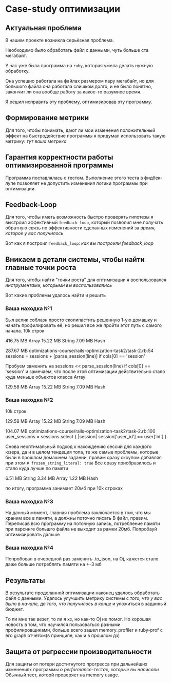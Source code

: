 # Case-study оптимизации

## Актуальная проблема
В нашем проекте возникла серьёзная проблема.

Необходимо было обработать файл с данными, чуть больше ста мегабайт.

У нас уже была программа на `ruby`, которая умела делать нужную обработку.

Она успешно работала на файлах размером пару мегабайт, но для большого файла она работала слишком долго, и не было понятно, закончит ли она вообще работу за какое-то разумное время.

Я решил исправить эту проблему, оптимизировав эту программу.

## Формирование метрики
Для того, чтобы понимать, дают ли мои изменения положительный эффект на быстродействие программы я придумал использовать такую метрику: *тут ваша метрика*

## Гарантия корректности работы оптимизированной программы
Программа поставлялась с тестом. Выполнение этого теста в фидбек-лупе позволяет не допустить изменения логики программы при оптимизации.

## Feedback-Loop
Для того, чтобы иметь возможность быстро проверять гипотезы я выстроил эффективный `feedback-loop`, который позволил мне получать обратную связь по эффективности сделанных изменений за *время, которое у вас получилось*

Вот как я построил `feedback_loop`: *как вы построили feedback_loop*

## Вникаем в детали системы, чтобы найти главные точки роста
Для того, чтобы найти "точки роста" для оптимизации я воспользовался *инструментами, которыми вы воспользовались*

Вот какие проблемы удалось найти и решить

### Ваша находка №1
Был велик соблазн просто скопипастить решенную 1-ую домашку и начать профилировать её, но решил все же пройти этот путь с самого начала.
10k строк

416.75 MB  Array
15.22 MB   String
7.09 MB    Hash

287.67 MB  optimizations-course/rails-optimization-task2/task-2.rb:54
sessions = sessions + [parse_session(line)] if cols[0] == 'session'

Пробуем заменить на sessions << parse_session(line) if cols[0] == 'session' и замечаем, что после этой оптимизации действительно стало куда меньше объектов класса Array

129.58 MB  Array
15.22 MB   String
7.09 MB    Hash

### Ваша находка №2
10k строк

129.58 MB  Array
15.22 MB   String
7.09 MB    Hash

104.07 MB  optimizations-course/rails-optimization-task2/task-2.rb:100
user_sessions = sessions.select { |session| session['user_id'] == user['id'] }

Снова неоптимальный подход к нахождению сессий для каждого юзера, да и в целом тендеция топа, те же самые проблемы, которые были в прошлом домашнем задании, правим сразу скоупом добавляя при этом ```# frozen_string_literal: true```
Все сразу приобразилось и стало куда лучше по памяти

6.51 MB  String
3.34 MB  Array
1.22 MB  Hash

по итогу, программа занимает 20мб при 10k строках

### Ваша находка №3
На данный момент, главная проблема заключается в том, что мы храним все в памяти, а должны поточно писать В файл, правим.
Переписав всю программу на поточную запись, потребление памяти при парсинге большго файла не выходит за рамки 20мб. Попробауй оптимизировать дальше

### Ваша находка №4
Попробовал в очередной раз заменить .to_json, на Oj, кажется стало даже больше потреблять памяти на +-3 мб

## Результаты
В результате проделанной оптимизации наконец удалось обработать файл с данными.
Удалось улучшить метрику системы с *того, что у вас было в начале, до того, что получилось в конце* и уложиться в заданный бюджет.

То ли мне так везет, то ли я хз, но как-то Oj не помог. Но хорошая новость в том, что научился пользоваться разными профилировщиками, больше всего зашел memory_profiler и ruby-prof с его graph отчетом(в принципе, как и в прошлом дз)

## Защита от регрессии производительности
Для защиты от потери достигнутого прогресса при дальнейших изменениях программы *о performance-тестах, которые вы написали*
Обычный тест, которй проверяет на memory usage.